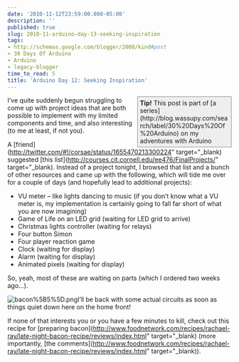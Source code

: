 ```yaml
---
date: '2010-11-12T23:59:00.000-05:00'
description: ''
published: true
slug: 2010-11-arduino-day-13-seeking-inspiration
tags:
- http://schemas.google.com/blogger/2008/kind#post
- 30 Days Of Arduino
- Arduino
- legacy-blogger
time_to_read: 5
title: 'Arduino Day 12: Seeking Inspiration'
---
```


<div style="border-bottom: #888 1px solid; border-left: #888 1px solid; padding-bottom: 5px; background-color: #eee; margin: 0px auto; padding-left: 5px; width: 200px; padding-right: 5px; float: right; border-top: #888 1px solid; border-right: #888 1px solid; padding-top: 5px;"><strong>Tip!</strong> This post is part of [a series](http://blog.wassupy.com/search/label/30%20Days%20Of%20Arduino) on my adventures with Arduino</div>

I’ve quite suddenly begun struggling to come up with project ideas that are both possible to implement with my limited components and time, and also interesting (to me at least, if not you). 

A [friend](http://twitter.com/#!/corsae/status/1655470213300224" target="_blank) suggested [this list](http://courses.cit.cornell.edu/ee476/FinalProjects/" target="_blank). Instead of a project tonight, I browsed that list and a bunch of other resources and came up with the following, which will tide me over for a couple of days (and hopefully lead to additional projects):  <ul>   <li>VU meter – like lights dancing to music (if you don’t know what a VU meter is, my implementation is certainly going to fall far short of what you are now imagining) </li>    <li>Game of Life on an LED grid (waiting for LED grid to arrive) </li>    <li>Christmas lights controller (waiting for relays) </li>    <li>Four button Simon </li>    <li>Four player reaction game </li>    <li>Clock (waiting for display) </li>    <li>Alarm (waiting for display) </li>    <li>Animated pixels (waiting for display) </li> </ul>

So, yeah, most of these are waiting on parts (which I ordered two weeks ago…).

![bacon%5B5%5D.png](bacon%5B5%5D.png)I’ll be back with some actual circuits as soon as things quiet down here on the home front!

If none of that interests you or you have a few minutes to kill, check out this recipe for [preparing bacon](http://www.foodnetwork.com/recipes/rachael-ray/late-night-bacon-recipe/reviews/index.html" target="_blank) (more importantly, [the comments](http://www.foodnetwork.com/recipes/rachael-ray/late-night-bacon-recipe/reviews/index.html" target="_blank)). 